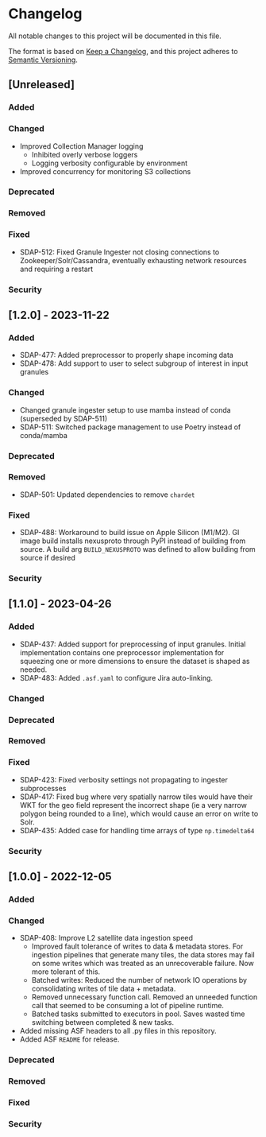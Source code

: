 # Changelog
All notable changes to this project will be documented in this file.

The format is based on [Keep a Changelog](https://keepachangelog.com/en/1.0.0/),
and this project adheres to [Semantic Versioning](https://semver.org/spec/v2.0.0.html).

## [Unreleased]
### Added
### Changed
- Improved Collection Manager logging
  - Inhibited overly verbose loggers
  - Logging verbosity configurable by environment
- Improved concurrency for monitoring S3 collections
### Deprecated
### Removed
### Fixed
- SDAP-512: Fixed Granule Ingester not closing connections to Zookeeper/Solr/Cassandra, eventually exhausting network resources and requiring a restart
### Security

## [1.2.0] - 2023-11-22
### Added
- SDAP-477: Added preprocessor to properly shape incoming data
- SDAP-478: Add support to user to select subgroup of interest in input granules
### Changed
- Changed granule ingester setup to use mamba instead of conda (superseded by SDAP-511)
- SDAP-511: Switched package management to use Poetry instead of conda/mamba
### Deprecated
### Removed
- SDAP-501: Updated dependencies to remove `chardet`
### Fixed
- SDAP-488: Workaround to build issue on Apple Silicon (M1/M2). GI image build installs nexusproto through PyPI instead of building from source. A build arg `BUILD_NEXUSPROTO` was defined to allow building from source if desired
### Security

## [1.1.0] - 2023-04-26
### Added
- SDAP-437: Added support for preprocessing of input granules. Initial implementation contains one preprocessor implementation for squeezing one or more dimensions to ensure the dataset is shaped as needed.
- SDAP-483: Added `.asf.yaml` to configure Jira auto-linking.
### Changed
### Deprecated
### Removed
### Fixed
- SDAP-423: Fixed verbosity settings not propagating to ingester subprocesses
- SDAP-417: Fixed bug where very spatially narrow tiles would have their WKT for the geo field represent the incorrect shape (ie a very narrow polygon being rounded to a line), which would cause an error on write to Solr.
- SDAP-435: Added case for handling time arrays of type `np.timedelta64`
### Security

## [1.0.0] - 2022-12-05
### Added
### Changed
 - SDAP-408: Improve L2 satellite data ingestion speed
   - Improved fault tolerance of writes to data & metadata stores. For ingestion pipelines that generate many tiles, the data stores may fail on some writes which was treated as an unrecoverable failure. Now more tolerant of this.
   - Batched writes: Reduced the number of network IO operations by consolidating writes of tile data + metadata.
   - Removed unnecessary function call. Removed an unneeded function call that seemed to be consuming a lot of pipeline runtime.
   - Batched tasks submitted to executors in pool. Saves wasted time switching between completed & new tasks.
- Added missing ASF headers to all .py files in this repository.
- Added ASF `README` for release.
### Deprecated
### Removed
### Fixed
### Security



